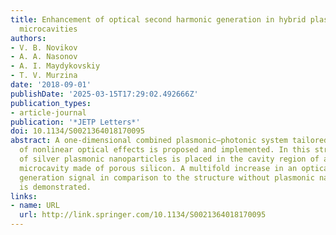 ```yaml
---
title: Enhancement of optical second harmonic generation in hybrid plasmonic–photonic
  microcavities
authors:
- V. B. Novikov
- A. A. Nasonov
- A. I. Maydykovskiy
- T. V. Murzina
date: '2018-09-01'
publishDate: '2025-03-15T17:29:02.492666Z'
publication_types:
- article-journal
publication: '*JETP Letters*'
doi: 10.1134/S0021364018170095
abstract: A one-dimensional combined plasmonic–photonic system tailored for the enhancement
  of nonlinear optical effects is proposed and implemented. In this structure, a layer
  of silver plasmonic nanoparticles is placed in the cavity region of a photonic-crystal
  microcavity made of porous silicon. A multifold increase in an optical second harmonic
  generation signal in comparison to the structure without plasmonic nanoparticles
  is demonstrated.
links:
- name: URL
  url: http://link.springer.com/10.1134/S0021364018170095
---
```

